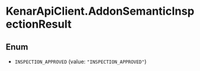 # KenarApiClient.AddonSemanticInspectionResult

## Enum


* `INSPECTION_APPROVED` (value: `"INSPECTION_APPROVED"`)


